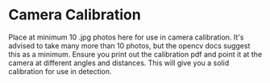 # Camera Calibration
Place at minimum 10 .jpg photos here for use in camera calibration. It's advised to take many more than 10 photos, but the opencv docs suggest this as a minimum. Ensure you print out the calibration pdf and point it at the camera at different angles and distances. This will give you a solid calibration for use in detection.
